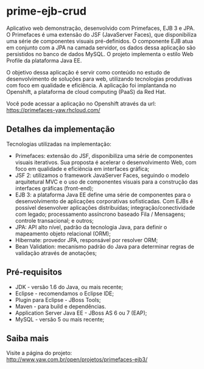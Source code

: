 prime-ejb-crud
===============

Aplicativo web demonstração, desenvolvido com Primefaces, EJB 3 e JPA. O Primefaces é uma extensão do JSF (JavaServer Faces), que disponibiliza uma série de componentes visuais pré-definidos. O componente EJB atua em conjunto com a JPA na camada servidor, os dados dessa aplicação são persistidos no banco de dados MySQL. O projeto implementa o estilo Web Profile da plataforma Java EE.

O objetivo dessa aplicação é servir como conteúdo no estudo de desenvolvimento de soluções para web, utilizando tecnologias produtivas com foco em qualidade e eficiência. A aplicação foi implantanda no Openshift, a plataforma de cloud computing (PaaS) da Red Hat.

Você pode acessar a aplicação no Openshift através da url: https://primefaces-yaw.rhcloud.com/

Detalhes da implementação
-------
Tecnologias utilizadas na implementação:
* Primefaces: extensão do JSF, disponibiliza uma série de componentes visuais iterativos. Sua proposta é acelerar o desenvolvimento Web, com foco em qualidade e eficiência em interfaces gráfica;
* JSF 2: utilizamos o framework JavaServer Faces, seguindo o modelo arquitetural MVC e o uso de componentes visuais para a construção das interfaces gráficas (front-end);
* EJB 3: a plataforma Java EE define uma série de componentes para o desenvolvimento de aplicações corporativas sofisticadas. Com EJBs é possível desenvolver aplicações distribuídas; integração/conectividade com legado; processamento assíncrono baseado Fila / Mensagens; controle transacional; e outros;
* JPA: API alto nível, padrão da tecnologia Java, para definir o mapeamento objeto relacional (ORM);
* Hibernate: provedor JPA, responsável por resolver ORM;
* Bean Validation: mecanismo padrão do Java para determinar regras de validação através de anotações;

Pré-requisitos
-------
* JDK - versão 1.6 do Java, ou mais recente;
* Eclipse - recomendamos o Eclipse IDE;
* Plugin para Eclipse - JBoss Tools;
* Maven - para build e dependências.
* Application Server Java EE - JBoss AS 6 ou 7 (EAP);
* MySQL - versão 5 ou mais recente;

Saiba mais
-------
Visite a página do projeto:
http://www.yaw.com.br/open/projetos/primefaces-ejb3/
